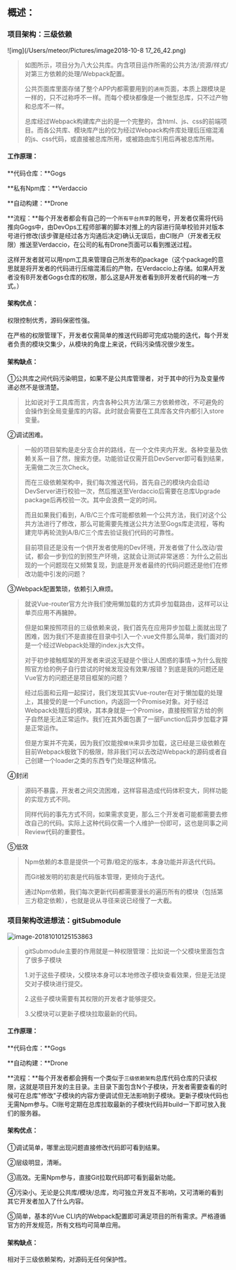 ## 概述：

### 项目架构：三级依赖

![img](/Users/meteor/Pictures/image2018-10-8 17_26_42.png)

> 如图所示，项目分为八大公共库。内含项目运作所需的公共方法/资源/样式/对第三方依赖的处理/Webpack配置。
>
> 公共页面库里面存储了整个APP内都需要用到的`通用`页面，本质上跟模块是一样的，只不过称呼不一样。而每个模块都像是一个微型总库，只不过产物和总库不一样。
>
> 总库经过Webpack构建库产出的是一个完整的，含html、js、css的前端项目。而各公共库、模块库产出的仅为经过Webpack构件库处理后压缩混淆的js、css代码，或直接被总库所用，或被路由库引用后再被总库所用。

#### 工作原理：

**代码仓库：**Gogs

**私有Npm库：**Verdaccio

**自动构建：**Drone

**流程：**每个开发者都会有自己的一个`所有平台共享`的账号，开发者仅需将代码推向Gogs中，由DevOps工程师部署的脚本对推上的内容进行简单校验并对版本号进行修改(该步骤是经过各方沟通后决定)确认无误后，由CI账户（开发者无权限）推送至Verdaccio，在公司的私有Drone页面可以看到推送过程。

这样开发者就可以用npm工具来管理自己所发布的package（这个package的意思就是将开发者的代码进行压缩混淆后的产物，在Verdaccio上存储。如果A开发者没有B开发者Gogs仓库的权限，那么这是A开发者看到B开发者代码的唯一方式。）

#### 架构优点：

权限控制优秀，源码保密性强。

在严格的权限管理下，开发者仅需简单的推送代码即可完成功能的迭代，每个开发者负责的模块交集少，从模块的角度上来说，代码污染情况很少发生。

#### 架构缺点：

①公共库之间代码污染明显，如果不是公共库管理者，对于其中的行为及变量传递必然不是很清楚。

> 比如说对于工具库而言，内含各种公共方法/第三方依赖修改，不可避免的会操作到全局变量库的内容。此时就会需要在工具库各文件内都引入store变量。

②调试困难。

> 一般的项目架构是走分支合并的路线，在一个文件夹内开发。各种变量及依赖关系一目了然，搜索方便。功能验证仅需开启DevServer即可看到结果，无需做二次三次Check。
>
> 而在三级依赖架构中，我们每次推送代码，首先自己的模块内会启动DevServer进行校验一次，然后推送至Verdaccio后需要在总库Upgrade package后再校验一次。其中会浪费一定的时间。
>
> 而且如果我们看到，A/B/C三个库可能都依赖一个公共方法，我们对这个公共方法进行了修改，那么可能需要先推送公共方法至Gogs库走流程，等构建完毕再轮流到A/B/C三个库去验证我们代码的可靠性。
>
> 目前项目还是没有一个供开发者使用的Dev环境，开发者做了什么改动/尝试，都会一步到位的到预生产环境，这就会让测试非常迷惑：为什么之前出现的一个问题现在又频繁复现，到底是开发者最终的代码问题还是他们在修改功能中引发的问题？

③Webpack配置繁琐，依赖引入麻烦。

> 就说Vue-router官方允许我们使用懒加载的方式异步加载路由，这样可以让单页应用不再臃肿。
>
> 但是如果按照项目的三级依赖来说，我们首先在应用异步加载上面就出现了困难，因为我们不是直接在目录中引入一个.vue文件那么简单，我们面对的是一个经过Webpack处理的index.js大文件。
>
> 对于初步接触框架的开发者来说这无疑是个很让人困惑的事情->为什么我按照官方给的例子自行尝试的时候发现没有效果/报错？到底是我的问题还是Vue官方的问题还是项目框架的问题？
>
> 经过后面和云翔一起探讨，我们发现其实Vue-router在对于懒加载的处理上，其接受的是一个Function，内返回一个Promise对象。对于经过Webpack处理后的模块，其本身就是一个Promise，直接按照官方给的例子自然是无法正常运作。我们在其外面包裹了一层Function后异步加载才算是正常运作。
>
> 但是方案并不完美，因为我们仅能按`模块`来异步加载，这已经是三级依赖在目前Webpack极致下的极限，除非我们可以去改动Webpack的源码或者自己创建一个loader之类的东西专门处理这种情况。

④封闭

> 源码不暴露，开发者之间交流困难，这样容易造成代码体积变大，同样功能的实现方式不同。
>
> 同样代码的事先方式不同，如果需求变更，那么三个开发者可能都需要去修改自己的代码。实际上这种代码仅需一个人维护一份即可，这也是同事之间Review代码的重要性。

⑤低效

> Npm依赖的本意是提供一个可靠/稳定的版本，本身功能并非迭代代码。
>
> 而Git被发明的初衷是代码版本管理，更倾向于迭代。
>
> 通过Npm依赖，我们每次更新代码都需要漫长的遍历所有的模块（包括第三方稳定依赖），也就是说从寻径来说已经慢了一大截。

### 项目架构改进想法：gitSubmodule

![image-20181010125153863](/Users/meteor/Pictures/1539147089674.jpg)

> gitSubmodule主要的作用就是一种权限管理：比如说一个父模块里面包含了很多子模块
>
> 1.对于这些子模块，父模块本身可以本地修改子模块查看效果，但是无法提交对子模块进行提交。
>
> 2.这些子模块需要有其权限的开发者才能够提交。
>
> 3.父模块可以更新子模块拉取最新的代码。

#### 工作原理：

**代码仓库：**Gogs

**自动构建：**Drone

**流程：**每个开发者都会拥有一个类似于`三级依赖架构`总库代码仓库的只读权限，这就是项目开发的主目录。主目录下面包含N个子模块，开发者需要查看的时候可在总库"修改"子模块的内容方便调试但无法影响到子模块。更新子模块代码也无需Npm参与。CI账号定期在总库拉取最新的子模块代码并build一下即可放入我们的服务器。

#### 架构优点：

①调试简单，哪里出现问题直接修改代码即可看到结果。

②层级明显，清晰。

③高效。无需Npm参与，直接Git拉取代码即可看到最新功能。

④污染小。无论是公共库/模块/总库，均可独立开发互不影响，又可清晰的看到其它开发者加入了什么内容。

⑤简单，基本的Vue CLI内的Webpack配置即可满足项目的所有需求。严格遵循官方的开发规范，所有文档均可简单应用。

#### 架构缺点：

相对于三级依赖架构，对源码无任何保护性。